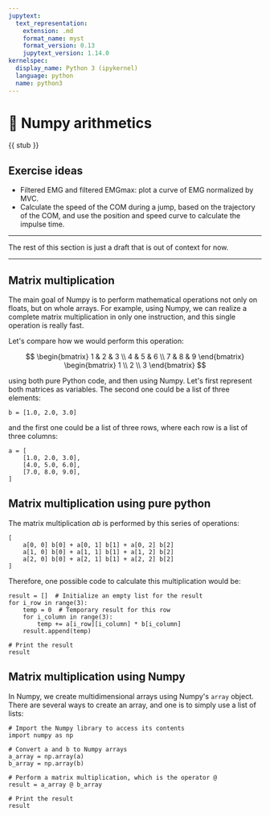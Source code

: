 ```yaml
---
jupytext:
  text_representation:
    extension: .md
    format_name: myst
    format_version: 0.13
    jupytext_version: 1.14.0
kernelspec:
  display_name: Python 3 (ipykernel)
  language: python
  name: python3
---
```


# 🚧 Numpy arithmetics

{{ stub }}

## Exercise ideas

- Filtered EMG and filtered EMGmax: plot a curve of EMG normalized by MVC.
- Calculate the speed of the COM during a jump, based on the trajectory of the COM, and use the position and speed curve to calculate the impulse time.

---

The rest of this section is just a draft that is out of context for now.

---


## Matrix multiplication

The main goal of Numpy is to perform mathematical operations not only on floats, but on whole arrays. For example, using Numpy, we can realize a complete matrix multiplication in only one instruction, and this single operation is really fast.

Let's compare how we would perform this operation:

$$
\begin{bmatrix}
1 & 2 & 3 \\
4 & 5 & 6 \\
7 & 8 & 9
\end{bmatrix}
\begin{bmatrix}
1 \\ 2 \\ 3
\end{bmatrix}
$$

using both pure Python code, and then using Numpy. Let's first represent both matrices as variables. The second one could be a list of three elements:

```{code-cell}
b = [1.0, 2.0, 3.0]
```

and the first one could be a list of three rows, where each row is a list of three columns:

```{code-cell}
a = [
    [1.0, 2.0, 3.0],
    [4.0, 5.0, 6.0],
    [7.0, 8.0, 9.0],
]
```

## Matrix multiplication using pure python

The matrix multiplication $a b$ is performed by this series of operations:

```
[
    a[0, 0] b[0] + a[0, 1] b[1] + a[0, 2] b[2]
    a[1, 0] b[0] + a[1, 1] b[1] + a[1, 2] b[2]
    a[2, 0] b[0] + a[2, 1] b[1] + a[2, 2] b[2]
]
```

Therefore, one possible code to calculate this multiplication would be:

```{code-cell}
result = []  # Initialize an empty list for the result
for i_row in range(3):
    temp = 0  # Temporary result for this row
    for i_column in range(3):
        temp += a[i_row][i_column] * b[i_column]
    result.append(temp)

# Print the result
result
```

## Matrix multiplication using Numpy

In Numpy, we create multidimensional arrays using Numpy's `array` object. There are several ways to create an array, and one is to simply use a list of lists:

```{code-cell}
# Import the Numpy library to access its contents
import numpy as np

# Convert a and b to Numpy arrays
a_array = np.array(a)
b_array = np.array(b)

# Perform a matrix multiplication, which is the operator @
result = a_array @ b_array

# Print the result
result
```
